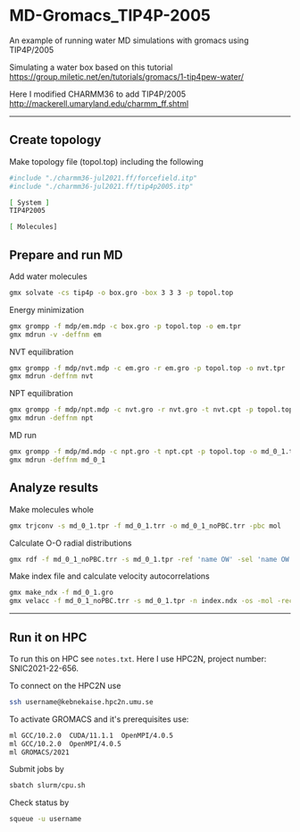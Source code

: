 # MD-Gromacs_TIP4P-2005

An example of running water MD simulations with gromacs using TIP4P/2005

Simulating a water box based on this tutorial
<https://group.miletic.net/en/tutorials/gromacs/1-tip4pew-water/>

Here I modified CHARMM36 to add TIP4P/2005
<http://mackerell.umaryland.edu/charmm_ff.shtml>

-----

## Create topology

Make topology file (topol.top) including the following

```bash
#include "./charmm36-jul2021.ff/forcefield.itp"
#include "./charmm36-jul2021.ff/tip4p2005.itp"

[ System ]
TIP4P2005

[ Molecules]
```

## Prepare and run MD

Add water molecules

```bash
gmx solvate -cs tip4p -o box.gro -box 3 3 3 -p topol.top
```

Energy minimization

```bash
gmx grompp -f mdp/em.mdp -c box.gro -p topol.top -o em.tpr
gmx mdrun -v -deffnm em
```

NVT equilibration

```bash
gmx grompp -f mdp/nvt.mdp -c em.gro -r em.gro -p topol.top -o nvt.tpr
gmx mdrun -deffnm nvt
```

NPT equilibration

```bash
gmx grompp -f mdp/npt.mdp -c nvt.gro -r nvt.gro -t nvt.cpt -p topol.top -o npt.tpr
gmx mdrun -deffnm npt
```

MD run

```bash
gmx grompp -f mdp/md.mdp -c npt.gro -t npt.cpt -p topol.top -o md_0_1.tpr
gmx mdrun -deffnm md_0_1
```

## Analyze results

Make molecules whole

```bash
gmx trjconv -s md_0_1.tpr -f md_0_1.trr -o md_0_1_noPBC.trr -pbc mol
```

Calculate O-O radial distributions

```bash
gmx rdf -f md_0_1_noPBC.trr -s md_0_1.tpr -ref 'name OW' -sel 'name OW'
```

Make index file and calculate velocity autocorrelations

```bash
gmx make_ndx -f md_0_1.gro
gmx velacc -f md_0_1_noPBC.trr -s md_0_1.tpr -n index.ndx -os -mol -recip
```

-----

## Run it on HPC

To run this on HPC see `notes.txt`. Here I use HPC2N, project number: SNIC2021-22-656.

To connect on the HPC2N use

```bash
ssh username@kebnekaise.hpc2n.umu.se
```

To activate GROMACS and it's prerequisites use:

```bash
ml GCC/10.2.0  CUDA/11.1.1  OpenMPI/4.0.5
ml GCC/10.2.0  OpenMPI/4.0.5
ml GROMACS/2021
```

Submit jobs by

```bash
sbatch slurm/cpu.sh
```

Check status by

```bash
squeue -u username
```
